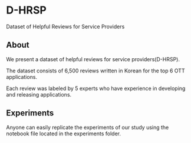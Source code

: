 # D-HRSP
Dataset of Helpful Reviews for Service Providers

## About

We present a dataset of helpful reviews for service providers(D-HRSP).

The dataset consists of 6,500 reviews written in Korean for the top 6 OTT applications.

Each review was labeled by 5 experts who have experience in developing and releasing applications.

## Experiments

Anyone can easily replicate the experiments of our study using the notebook file located in the experiments folder.
